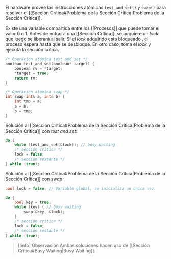 El hardware provee las instrucciones atómicas `test_and_set()` y `swap()` para resolver el [[Sección Crítica#Problema de la Sección Crítica|Problema de la Sección Crítica]].

Existe una variable compartida entre los [[Procesos]] que puede tomar el valor 0 o 1. Antes de entrar a una [[Sección Crítica]], se adquiere un *lock*, que luego se liberará al salir. Si el *lock* adquirido esta bloqueado , el proceso espera hasta que se desbloque. En otro caso, toma el *lock* y ejecuta la sección crítica.

```c
/* Operacion atómica test_and_set */
boolean test_and_set(boolean* target) {
	boolean rv = *target;
	*target = true;
	return rv;
}

/* Operacion atómica swap */
int swap(int& a, int& b) {
	int tmp = a;
	a = b;
	b = tmp;
}
```

Solución al [[Sección Crítica#Problema de la Sección Crítica|Problema de la Sección Crítica]] con *test and set*:

```c
do {
	while (test_and_set(&lock)); // busy waiting
	/* sección crítica */
	lock = false;
	/* sección restante */
} while (true);
```

Solución al [[Sección Crítica#Problema de la Sección Crítica|Problema de la Sección Crítica]] con *swap*:

```c
bool lock = false; // Variable global, se inicializa un única vez.

do {
	bool key = true;
	while (key) { // busy waiting
		swap(&key, &lock);
	}
	/* sección crítica */
	lock = false;
	/* sección restante */
} while (true);
```

>[!info] Observación
>Ambas soluciones hacen uso de [[Sección Crítica#Busy Waiting|Busy Waiting]].
